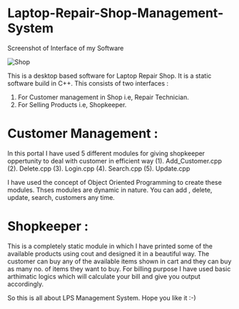 # Laptop-Repair-Shop-Management-System
  
Screenshot of Interface of my Software 

![Shop](https://user-images.githubusercontent.com/48083659/56467076-a4a89000-6437-11e9-9285-7dc33866da69.PNG)

This is a desktop based software for Laptop Repair Shop. It is a static software build in C++. This consists of two 
interfaces :
  1. For Customer management in Shop i.e, Repair Technician.
  2. For Selling Products i.e, Shopkeeper.
  
# Customer Management :
In this portal I have used 5 different modules for giving shopkeeper oppertunity to deal with customer in efficient way
(1). Add_Customer.cpp
(2). Delete.cpp
(3). Login.cpp
(4). Search.cpp
(5). Update.cpp
              
I have used the concept of Object Oriented Programming to create these modules. Thses modules are dynamic in nature. You can add , delete, update, search, customers any time.

# Shopkeeper :
This is a completely static module in which I have printed some of the available products using cout and designed it in a beautiful way. The customer can buy any of the available items shown in cart and they can buy as many no. of items they want to buy. For billing purpose I have used basic arthimatic logics which will calculate your bill and give you output accordingly.


So this is all about LPS Management System. Hope you like it :-)

